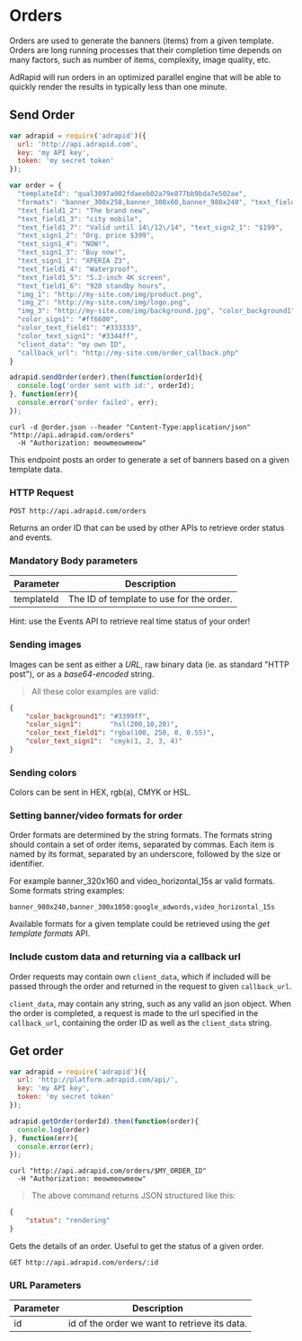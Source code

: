 # Orders

Orders are used to generate the banners (items) from a given template. Orders are long
running processes that their completion time depends on many factors, such as number
of items, complexity, image quality, etc.

AdRapid will run orders in an optimized parallel engine that will be able to quickly render the
results in typically less than one minute.

## Send Order

```javascript
var adrapid = require('adrapid')({
  url: 'http://api.adrapid.com',
  key: 'my API key',
  token: 'my secret token'
});

var order = {
  "templateId": "qual3097a002fdaeeb02a79e877bb9bda7e502ae",
  "formats": "banner_300x250,banner_300x60,banner_980x240", "text_field1_1": "Sony Xperia Z3",
  "text_field1_2": "The brand new",
  "text_field1_3": "city mobile",
  "text_field1_7": "Valid until 14\/12\/14", "text_sign2_1": "$199",
  "text_sign1_2": "Org. price $399",
  "text_sign1_4": "NOW!",
  "text_sign1_3": "Buy now!",
  "text_sign1_1": "XPERIA Z3",
  "text_field1_4": "Waterproof",
  "text_field1_5": "5.2-inch 4K screen",
  "text_field1_6": "920 standby hours",
  "img_1": "http://my-site.com/img/product.png",
  "img_2": "http://my-site.com/img/logo.png",
  "img_3": "http://my-site.com/img/background.jpg", "color_background1": "#3399ff",
  "color_sign1": "#ff6600",
  "color_text_field1": "#333333",
  "color_text_sign1": "#3344ff",
  "client_data": "my own ID",
  "callback_url": "http://my-site.com/order_callback.php"
}

adrapid.sendOrder(order).then(function(orderId){
  console.log('order sent with id:', orderId);
}, function(err){
  console.error('order failed', err);
});
```

```shell
curl -d @order.json --header "Content-Type:application/json" "http://api.adrapid.com/orders"
  -H "Authorization: meowmeowmeow"
```

This endpoint posts an order to generate a set of banners based on a given template data.

### HTTP Request

`POST http://api.adrapid.com/orders`

Returns an order ID that can be used by other APIs to retrieve order status and events.


### Mandatory Body parameters

Parameter | Description
--------- | -----------
templateId | The ID of template to use for the order.

<aside class="success">
Hint: use the Events API to retrieve real time status of your order!
</aside>

### Sending images

Images can be sent as either a *URL*, raw binary data (ie. as standard "HTTP post"), or as a *base64-encoded* string.

> All these color examples are valid:

```json
{
    "color_background1": "#3399ff",
    "color_sign1":       "hsl(200,10,20)",
    "color_text_field1": "rgba(100, 250, 0, 0.55)",
    "color_text_sign1":  "cmyk(1, 2, 3, 4)"
}
```
### Sending colors

Colors can be sent in HEX, rgb(a), CMYK or HSL.


### Setting banner/video formats for order

Order formats are determined by the string formats. The formats string should contain a set of
order items, separated by commas. Each item is named by its format, separated by an underscore,
followed by the size or identifier.

For example banner_320x160 and video_horizontal_15s ar valid formats. Some formats string examples:

`banner_980x240,banner_300x1050:google_adwords,video_horizontal_15s`

Available formats for a given template could be retrieved using the *get template formats* API.

### Include custom data and returning via a callback url

Order requests may contain own `client_data`, which if included will be passed through
the order and returned in the request to given `callback_url`.

`client_data`, may contain any string, such as any valid an json object. When the order is completed,
a request is made to the url specified in the `callback_url`, containing the order ID as well as
the `client_data` string.

## Get order

```javascript
var adrapid = require('adrapid')({
  url: 'http://platform.adrapid.com/api/',
  key: 'my API key',
  token: 'my secret token'
});

adrapid.getOrder(orderId).then(function(order){
  console.log(order)
}, function(err){
  console.error(err);
});
```

```shell
curl "http://api.adrapid.com/orders/$MY_ORDER_ID"
  -H "Authorization: meowmeowmeow"
```

> The above command returns JSON structured like this:

```json
{
    "status": "rendering"
}
```

Gets the details of an order. Useful to get the status of a given order.

`GET http://api.adrapid.com/orders/:id`

### URL Parameters

Parameter |  Description
--------- | -------------
id        | id of the order we want to retrieve its data.

